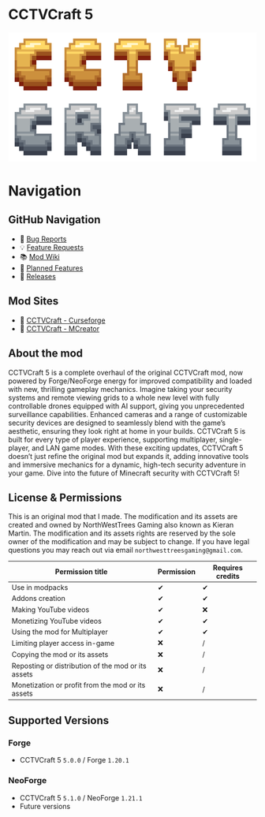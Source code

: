# CCTVCraft 5
![CCTVCraft Logo](https://github.com/northwesttrees-gaming/cctvcraft/blob/main/pages/logo/cctvcraft_logo.png)

# Navigation
## GitHub Navigation
- 🐞 [Bug Reports](https://github.com/northwesttrees-gaming/cctvcraft5/issues/new/choose)
- 💡 [Feature Requests](https://github.com/northwesttrees-gaming/cctvcraft5/discussions/categories/suggestions)
- 📚 [Mod Wiki](https://github.com/northwesttrees-gaming/cctvcraft5/wiki)
- 🧪 [Planned Features](https://github.com/northwesttrees-gaming/cctvcraft5/wiki/Planned-Features)
- 📁 [Releases](https://github.com/northwesttrees-gaming/cctvcraft5/releases)
## Mod Sites
- 🔗 [CCTVCraft - Curseforge](https://www.curseforge.com/minecraft/mc-mods/cctvcraft)
- 🔗 [CCTVCraft - MCreator](https://mcreator.net/modification/61192/cctv-craft)
## About the mod
CCTVCraft 5 is a complete overhaul of the original CCTVCraft mod, now powered by Forge/NeoForge energy for improved compatibility and loaded with new, thrilling gameplay mechanics. Imagine taking your security systems and remote viewing grids to a whole new level with fully controllable drones equipped with AI support, giving you unprecedented surveillance capabilities. Enhanced cameras and a range of customizable security devices are designed to seamlessly blend with the game’s aesthetic, ensuring they look right at home in your builds. CCTVCraft 5 is built for every type of player experience, supporting multiplayer, single-player, and LAN game modes. With these exciting updates, CCTVCraft 5 doesn’t just refine the original mod but expands it, adding innovative tools and immersive mechanics for a dynamic, high-tech security adventure in your game. Dive into the future of Minecraft security with CCTVCraft 5!
## License & Permissions
This is an original mod that I made. The modification and its assets are created and owned by NorthWestTrees Gaming also known as Kieran Martin. 
The modification and its assets rights are reserved by the sole owner of the modification and may be subject to change. 
If you have legal questions you may reach out via email ``northwesttreesgaming@gmail.com``.

| Permission title | Permission | Requires credits |
| --- | --- | --- |
| Use in modpacks | ✔ | ✔ |
| Addons creation | ✔ | ✔ |
| Making YouTube videos | ✔ | ❌ |
| Monetizing YouTube videos | ✔ | ✔ |
| Using the mod for Multiplayer | ✔ | ✔ |
| Limiting player access in-game | ❌ | / |
| Copying the mod or its assets | ❌ | / |
| Reposting or distribution of the mod or its assets | ❌ | / |
| Monetization or profit from the mod or its assets | ❌ | / |

## Supported Versions
### Forge
- CCTVCraft 5 ``5.0.0`` / Forge ``1.20.1``
### NeoForge
- CCTVCraft 5 ``5.1.0`` / NeoForge ``1.21.1``
- Future versions
